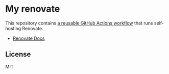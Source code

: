 # My renovate

This repository contains [a reusable GitHub Actions workflow](./.github/workflows/renovate.yaml) that runs self-hosting Renovate.

- [Renovate Docs](https://docs.renovatebot.com/)

## License

MIT
